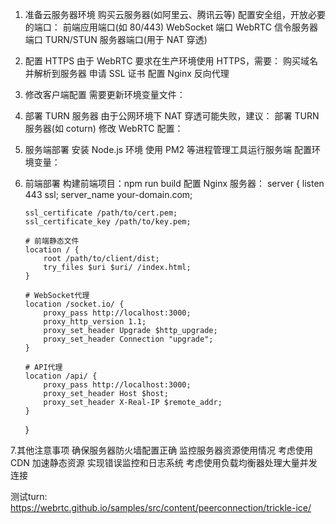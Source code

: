 1.  准备云服务器环境
    购买云服务器(如阿里云、腾讯云等)
    配置安全组，开放必要的端口：
    前端应用端口(如 80/443)
    WebSocket 端口
    WebRTC 信令服务器端口
    TURN/STUN 服务器端口(用于 NAT 穿透)

2.  配置 HTTPS
    由于 WebRTC 要求在生产环境使用 HTTPS，需要：
    购买域名并解析到服务器
    申请 SSL 证书
    配置 Nginx 反向代理

3.  修改客户端配置
    需要更新环境变量文件：
4.  部署 TURN 服务器
    由于公网环境下 NAT 穿透可能失败，建议：
    部署 TURN 服务器(如 coturn)
    修改 WebRTC 配置：

5.  服务端部署
    安装 Node.js 环境
    使用 PM2 等进程管理工具运行服务端
    配置环境变量：

6.  前端部署
    构建前端项目：npm run build
    配置 Nginx 服务器：
    server {
    listen 443 ssl;
    server_name your-domain.com;

        ssl_certificate /path/to/cert.pem;
        ssl_certificate_key /path/to/key.pem;

        # 前端静态文件
        location / {
            root /path/to/client/dist;
            try_files $uri $uri/ /index.html;
        }

        # WebSocket代理
        location /socket.io/ {
            proxy_pass http://localhost:3000;
            proxy_http_version 1.1;
            proxy_set_header Upgrade $http_upgrade;
            proxy_set_header Connection "upgrade";
        }

        # API代理
        location /api/ {
            proxy_pass http://localhost:3000;
            proxy_set_header Host $host;
            proxy_set_header X-Real-IP $remote_addr;
        }

    }

7.其他注意事项
确保服务器防火墙配置正确
监控服务器资源使用情况
考虑使用 CDN 加速静态资源
实现错误监控和日志系统
考虑使用负载均衡器处理大量并发连接



测试turn:
https://webrtc.github.io/samples/src/content/peerconnection/trickle-ice/
